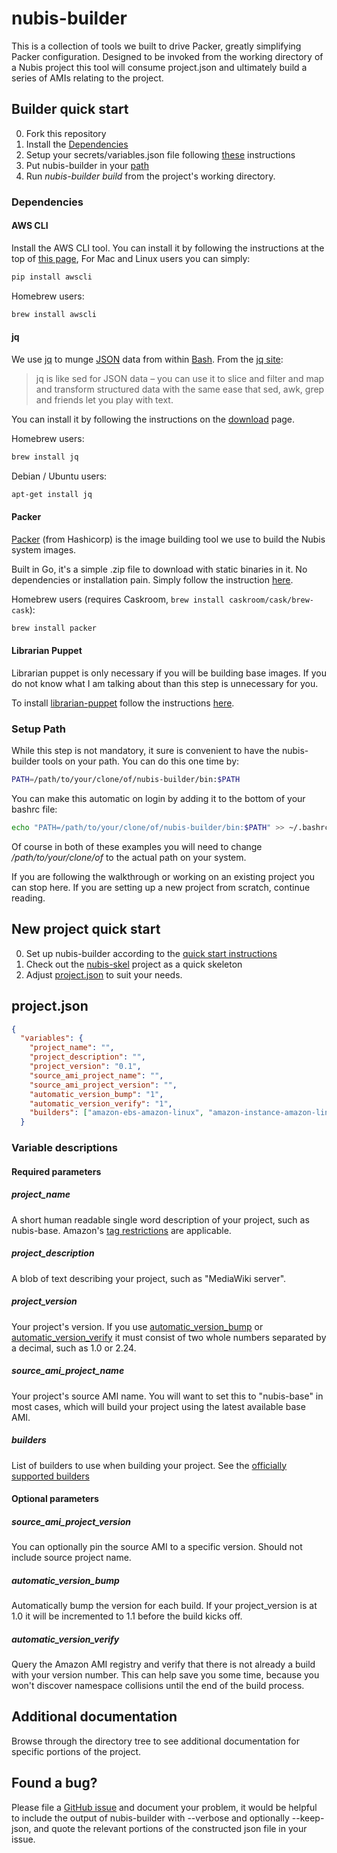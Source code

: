 ﻿# nubis-builder
This is a collection of tools we built to drive Packer, greatly simplifying Packer configuration. Designed to be invoked from the working directory of a Nubis project this tool will
consume project.json and ultimately build a series of AMIs relating to the project.

## Builder quick start
0. Fork this repository
0. Install the [Dependencies](#dependencies)
0. Setup your secrets/variables.json file following [these](secrets/README.md) instructions
0. Put nubis-builder in your [path](#setup-path)
0. Run *nubis-builder build* from the project's working directory.

### Dependencies
#### AWS CLI
Install the AWS CLI tool. You can install it by following the instructions at the top of [this page](http://aws.amazon.com/cli/), For Mac and Linux users you can simply:

```bash
pip install awscli
```

Homebrew users:

```bash
brew install awscli
```

#### jq
We use [jq](https://stedolan.github.io/jq/) to munge [JSON](http://json.org/) data from within [Bash](http://www.gnu.org/software/bash/). From the [jq site](https://stedolan.github.io/jq/):
>jq is like sed for JSON data – you can use it to slice and filter and map and transform structured data with the same ease that sed, awk, grep and friends let you play with text.

You can install it by following the instructions on the [download](https://stedolan.github.io/jq/download/) page.

Homebrew users:

```bash
brew install jq
```

Debian / Ubuntu users:
```bash
apt-get install jq
```

#### Packer
[Packer](https://www.packer.io/) (from Hashicorp) is the image building tool we use to build the Nubis system images.

Built in Go, it's a simple .zip file to download with static binaries in it. No dependencies or installation pain. Simply follow the instruction [here](https://www.packer.io/downloads.html).

Homebrew users (requires Caskroom, ```brew install caskroom/cask/brew-cask```):

```bash
brew install packer
```

#### Librarian Puppet
Librarian puppet is only necessary if you will be building base images. If you do not know what I am talking about than this step is unnecessary for you.

To install [librarian-puppet](https://github.com/rodjek/librarian-puppet) follow the instructions [here](https://github.com/rodjek/librarian-puppet#how-to-use).

### Setup Path
While this step is not mandatory, it sure is convenient to have the nubis-builder tools on your path. You can do this one time by:
```bash
PATH=/path/to/your/clone/of/nubis-builder/bin:$PATH
```
You can make this automatic on login by adding it to the bottom of your bashrc file:
```bash
echo "PATH=/path/to/your/clone/of/nubis-builder/bin:$PATH" >> ~/.bashrc
```
Of course in both of these examples you will need to change */path/to/your/clone/of* to the actual path on your system.

If you are following the walkthrough or working on an existing project you can stop here. If you are setting up a new project from scratch, continue reading.

## New project quick start
0. Set up nubis-builder according to the [quick start instructions](#builder-quick-start)
0. Check out the [nubis-skel](https://github.com/Nubisproject/nubis-skel) project as a quick skeleton
0. Adjust [project.json](#projectjson) to suit your needs.

## project.json
```JSON
{
  "variables": {
    "project_name": "",
    "project_description": "",
    "project_version": "0.1",
    "source_ami_project_name": "",
    "source_ami_project_version": "",
    "automatic_version_bump": "1",
    "automatic_version_verify": "1",
    "builders": ["amazon-ebs-amazon-linux", "amazon-instance-amazon-linux"]
  }
```

### Variable descriptions

#### Required parameters
##### project_name
A short human readable single word description of your project, such as nubis-base. Amazon's [tag restrictions](https://docs.aws.amazon.com/AWSEC2/latest/UserGuide/Using_Tags.html#tag-restrictions) are applicable.

##### project_description
A blob of text describing your project, such as "MediaWiki server".

##### project_version
Your project's version. If you use [automatic_version_bump](#automatic_version_bump) or [automatic_version_verify](#automatic_version_verify) it must consist of two whole numbers separated by a decimal, such as 1.0 or 2.24.

##### source_ami_project_name
Your project's source AMI name. You will want to set this to "nubis-base" in most cases, which will build your 
project using the latest available base AMI.

##### builders
List of builders to use when building your project. See the [officially supported builders](packer#builders)

#### Optional parameters

##### source_ami_project_version
You can optionally pin the source AMI to a specific version. Should not include source project name.

##### automatic_version_bump
Automatically bump the version for each build. If your project_version is at 1.0 it will be incremented to 1.1 
before the build kicks off.

##### automatic_version_verify
Query the Amazon AMI registry and verify that there is not already a build with your version number. This can 
help save you some time, because you won't discover namespace collisions until the end of the build process.

## Additional documentation
Browse through the directory tree to see additional documentation for specific portions of the project.

## Found a bug?
Please file a [GitHub issue](https://github.com/nubisproject/nubis-builder/issues) and document your problem,
it would be helpful to include the output of nubis-builder with --verbose and optionally --keep-json, and
quote the relevant portions of the constructed json file in your issue.
